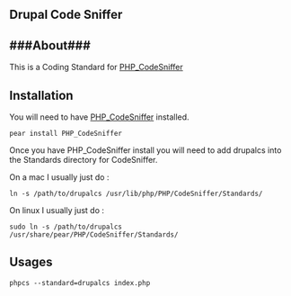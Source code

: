 ## Drupal Code Sniffer ##


###About###
------------
This is a Coding Standard for [PHP_CodeSniffer](http://pear.php.net/package/PHP_CodeSniffer)

Installation
------------
You will need to have [PHP_CodeSniffer](http://pear.php.net/package/PHP_CodeSniffer) installed.
    
    pear install PHP_CodeSniffer

Once you have PHP_CodeSniffer install you will need to add drupalcs into the Standards directory for CodeSniffer.

On a mac I usually just do :

    ln -s /path/to/drupalcs /usr/lib/php/PHP/CodeSniffer/Standards/

On linux I usually just do :

    sudo ln -s /path/to/drupalcs /usr/share/pear/PHP/CodeSniffer/Standards/

Usages
---------

    phpcs --standard=drupalcs index.php
